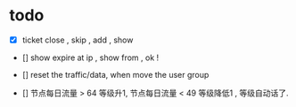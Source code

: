 # todo

- [x] ticket close , skip , add , show 
- [] show expire at ip , show from , ok !

- [] reset the traffic/data, when move the user group 

- [] 节点每日流量 > 64 等级升1, 节点每日流量 < 49 等级降低1 , 等级自动话了.